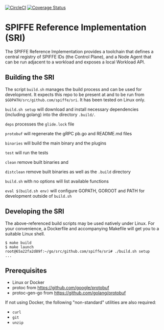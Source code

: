 [![CircleCI](https://circleci.com/gh/spiffe/sri.svg?style=svg&circle-token=1021825e271fad64261d40b55f583c234fa083d4)](https://circleci.com/gh/spiffe/sri)
[![Coverage Status](https://coveralls.io/repos/github/spiffe/sri/badge.svg?t=SrV7ye)](https://coveralls.io/github/spiffe/sri)

# SPIFFE Reference Implementation (SRI)

The SPIFFE Reference Implementation provides a toolchain that defines a central registry of
SPIFFE IDs (the Control Plane), and a Node Agent that can be run adjacent to a workload and
exposes a local Workload API.

## Building the SRI

The script `build.sh` manages the build process and can be used for development. It expects
this repo to be present at and to be run from `$GOPATH/src/github.com/spiffe/sri`. It has
been tested on Linux only.

`build.sh setup` will download and install necessary dependencies (including golang)
into the directory `.build/`.

`deps` processes the `glide.lock` file

`protobuf` will regenerate the gRPC pb.go and README.md files 

`binaries` will build the main binary and the plugins

`test` will run the tests

`clean` remove built binaries and 

`distclean` remove built binaries as well as the `.build` directory

`build.sh` with no options will list available functions

`eval $(build.sh env)` will configure GOPATH, GOROOT and PATH for development outside
of `build.sh`

## Developing the SRI

The above-referenced build scripts may be used natively under Linux. For your convenience,
a Dockerfile and accompanying Makefile will get you to a suitable Linux shell.

```
$ make build
$ make launch
root@65a22fa2d89f:~/go/src/github.com/spiffe/sri# ./build.sh setup
...
```

## Prerequisites

* Linux or Docker
* protoc from https://github.com/google/protobuf
* protoc-gen-go from https://github.com/golang/protobuf

If not using Docker, the following "non-standard" utilities are also required:

* `curl`
* `git`
* `unzip`

